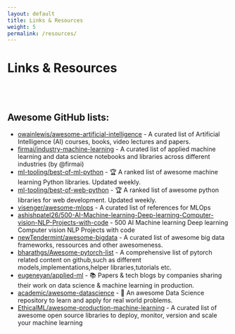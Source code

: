 ```yaml
---
layout: default
title: Links & Resources
weight: 5
permalink: /resources/
---
```

# **Links & Resources**
<br><br>
## Awesome GitHub lists:

* [owainlewis/awesome-artificial-intelligence](https://github.com/owainlewis/awesome-artificial-intelligence) - A curated list of Artificial Intelligence (AI) courses, books, video lectures and papers.
* [firmai/industry-machine-learning](https://github.com/firmai/industry-machine-learning) - A curated list of applied machine learning and data science notebooks and libraries across different industries (by @firmai)
* [ml-tooling/best-of-ml-python](https://github.com/ml-tooling/best-of-ml-python) - 🏆 A ranked list of awesome machine learning Python libraries. Updated weekly.
* [ml-tooling/best-of-web-python](https://github.com/ml-tooling/best-of-web-python) - 🏆 A ranked list of awesome python libraries for web development. Updated weekly.
* [visenger/awesome-mlops](https://github.com/visenger/awesome-mlops) - A curated list of references for MLOps
* [ashishpatel26/500-AI-Machine-learning-Deep-learning-Computer-vision-NLP-Projects-with-code](https://github.com/ashishpatel26/500-AI-Machine-learning-Deep-learning-Computer-vision-NLP-Projects-with-code) - 500 AI Machine learning Deep learning Computer vision NLP Projects with code
* [newTendermint/awesome-bigdata](https://github.com/newTendermint/awesome-bigdata) - A curated list of awesome big data frameworks, ressources and other awesomeness.
* [bharathgs/Awesome-pytorch-list](https://github.com/bharathgs/Awesome-pytorch-list) - A comprehensive list of pytorch related content on github,such as different models,implementations,helper libraries,tutorials etc.
* [eugeneyan/applied-ml](https://github.com/eugeneyan/applied-ml) - 📚 Papers & tech blogs by companies sharing their work on data science & machine learning in production.
* [academic/awesome-datascience](https://github.com/academic/awesome-datascience) - 📝 An awesome Data Science repository to learn and apply for real world problems.
* [EthicalML/awesome-production-machine-learning](https://github.com/EthicalML/awesome-production-machine-learning) - A curated list of awesome open source libraries to deploy, monitor, version and scale your machine learning
